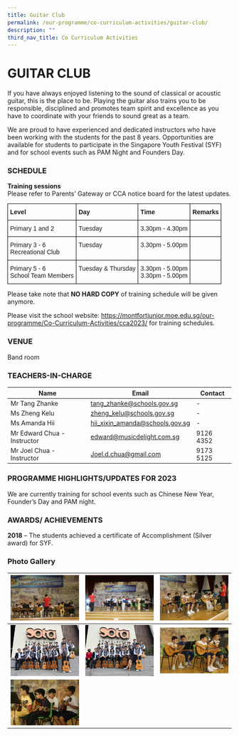 ```yaml
---
title: Guitar Club
permalink: /our-programme/co-curriculum-activities/guitar-club/
description: ""
third_nav_title: Co Curriculum Activities
---
```

# **GUITAR CLUB**
If you have always enjoyed listening to the sound of classical or acoustic guitar, this is the place to be. Playing the guitar also trains you to be responsible, disciplined and promotes team spirit and excellence as you have to coordinate with your friends to sound great as a team.  
  
We are proud to have experienced and dedicated instructors who have been working with the students for the past 8 years. Opportunities are available for students to participate in the Singapore Youth Festival (SYF) and for school events such as PAM Night and Founders Day.

### SCHEDULE 

**Training sessions**  
Please refer to Parents’ Gateway or CCA notice board for the latest updates.

<style type="text/css">
.tg  {border-collapse:collapse;border-spacing:0;}
.tg td{border-color:black;border-style:solid;border-width:1px;font-family:Arial, sans-serif;font-size:14px;
  overflow:hidden;padding:10px 5px;word-break:normal;}
.tg th{border-color:black;border-style:solid;border-width:1px;font-family:Arial, sans-serif;font-size:14px;
  font-weight:normal;overflow:hidden;padding:10px 5px;word-break:normal;}
.tg .tg-1wig{font-weight:bold;text-align:left;vertical-align:top}
.tg .tg-0lax{text-align:left;vertical-align:top}
</style>
<table class="tg">
<thead>
  <tr>
    <th class="tg-1wig">Level</th>
    <th class="tg-1wig">Day</th>
    <th class="tg-1wig">Time</th>
    <th class="tg-1wig">Remarks</th>
  </tr>
</thead>
<tbody>
  <tr>
    <td class="tg-0lax">Primary 1 and 2</td>
    <td class="tg-0lax">Tuesday</td>
    <td class="tg-0lax">3.30pm - 4.30pm</td>
    <td class="tg-0lax"></td>
  </tr>
  <tr>
    <td class="tg-0lax">Primary 3 - 6<br>Recreational Club</td>
    <td class="tg-0lax">Tuesday</td>
    <td class="tg-0lax">3.30pm - 5.00pm</td>
    <td class="tg-0lax"></td>
  </tr>
  <tr>
    <td class="tg-0lax">Primary 5 - 6<br>School Team Members</td>
    <td class="tg-0lax">Tuesday &amp; Thursday</td>
    <td class="tg-0lax">3.30pm - 5.00pm<br>3.30pm - 5.00pm</td>
    <td class="tg-0lax"></td>
  </tr>
</tbody>
</table>

Please take note that&nbsp;<b>NO HARD COPY</b>&nbsp;of training schedule will be given anymore.

Please visit the school website: https://montfortjunior.moe.edu.sg/our-programme/Co-Curriculum-Activities/cca2023/ for training schedules.

### VENUE

Band room  

### TEACHERS-IN-CHARGE



| Name | Email | Contact |
| -------- | -------- | -------- |
| Mr Tang Zhanke      | [tang_zhanke@schools.gov.sg](tang_zhanke@schools.gov.sg)     | -    |
| Ms Zheng Kelu     | [zheng_kelu@schools.gov.sg](zheng_kelu@schools.gov.sg)     | -    |
| Ms Amanda Hii      | [hii_xixin_amanda@schools.gov.sg](hii_xixin_amanda@schools.gov.sg)     |  -   |
| Mr Edward Chua - Instructor     | [edward@musicdelight.com.sg ](edward@musicdelight.com.sg )     |  9126 4352   |
| Mr Joel Chua  - Instructor     | [Joel.d.chua@gmail.com](Joel.d.chua@gmail.com)     | 9173 5125    |


### PROGRAMME HIGHLIGHTS/UPDATES FOR 2023

We are currently training for school events such as Chinese New Year, Founder’s Day and PAM night.

### AWARDS/ ACHIEVEMENTS

**2018** – The students achieved a certificate of Accomplishment (Silver award) for SYF. 


### Photo Gallery



| ![](/images/CCA/Guitar%20Club/CNY%202023.jpg) | ![](/images/CCA/Guitar%20Club/CNY%20Performance.jpg) | ![](/images/CCA/Guitar%20Club/Mr%20Zhane%20my%20guitar%20teacher.jpg) |
| -------- | -------- | -------- |
| ![](/images/CCA/Guitar%20Club/SYF%202021%20pose.jpeg)     | ![](/images/CCA/Guitar%20Club/SYF%202021.jpeg)     | ![](/images/CCA/Guitar%20Club/Together%20as%20One.jpg)     |
| ![](/images/CCA/Guitar%20Club/Wait%20Look%20Play.jpg)     |     |